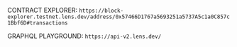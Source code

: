 CONTRACT EXPLORER:
`https://block-explorer.testnet.lens.dev/address/0x57466D1767a5693251a5737A5c1a0C857c1Bbf6D#transactions`

GRAPHQL PLAYGROUND: `https://api-v2.lens.dev/`
